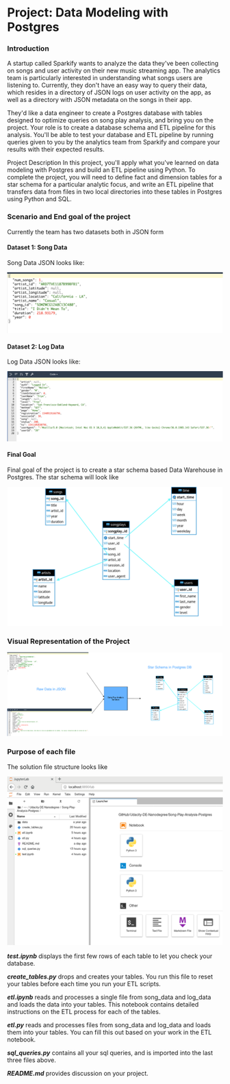 # Project: Data Modeling with Postgres
### Introduction
A startup called Sparkify wants to analyze the data they've been collecting on songs and user activity on their new music streaming app. The analytics team is particularly interested in understanding what songs users are listening to. Currently, they don't have an easy way to query their data, which resides in a directory of JSON logs on user activity on the app, as well as a directory with JSON metadata on the songs in their app.

They'd like a data engineer to create a Postgres database with tables designed to optimize queries on song play analysis, and bring you on the project. Your role is to create a database schema and ETL pipeline for this analysis. You'll be able to test your database and ETL pipeline by running queries given to you by the analytics team from Sparkify and compare your results with their expected results.

Project Description
In this project, you'll apply what you've learned on data modeling with Postgres and build an ETL pipeline using Python. To complete the project, you will need to define fact and dimension tables for a star schema for a particular analytic focus, and write an ETL pipeline that transfers data from files in two local directories into these tables in Postgres using Python and SQL.

### Scenario and End goal of the project
Currently the team has two datasets both in JSON form

#### Dataset 1: Song Data
Song Data JSON looks like:

![Song Data JSON](images/song_data.png)


#### Dataset 2: Log Data
Log Data JSON looks like:

![Log Data JSON](images/log_data.png)

#### Final Goal 
Final goal of the project is to create a star schema based Data Warehouse in Postgres. The star schema will look like

![Star Schema](images/star_schema.png)

### Visual Representation of the Project

![Star Schema](images/project_flow.png)

### Purpose of each file

The solution file structure looks like

![Solution](images/solution_files.png)

***test.ipynb*** displays the first few rows of each table to let you check your database.

***create_tables.py*** drops and creates your tables. You run this file to reset your tables before each time you run your ETL scripts.

***etl.ipynb*** reads and processes a single file from song_data and log_data and loads the data into your tables. This notebook contains detailed instructions on the ETL process for each of the tables.

***etl.py*** reads and processes files from song_data and log_data and loads them into your tables. You can fill this out based on your work in the ETL notebook.

***sql_queries.py*** contains all your sql queries, and is imported into the last three files above.

***README.md*** provides discussion on your project.
